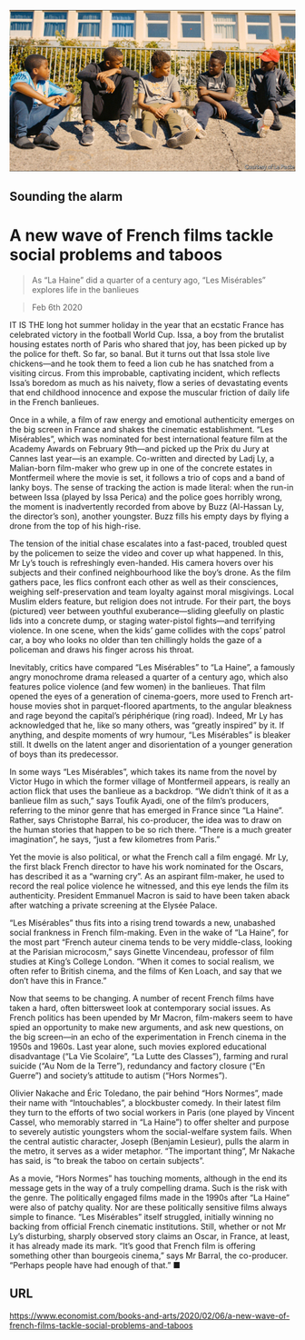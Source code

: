 ![](./images/20200208_BKP002_0.jpg)

## Sounding the alarm

# A new wave of French films tackle social problems and taboos

> As “La Haine” did a quarter of a century ago, “Les Misérables” explores life in the banlieues

> Feb 6th 2020

IT IS THE long hot summer holiday in the year that an ecstatic France has celebrated victory in the football World Cup. Issa, a boy from the brutalist housing estates north of Paris who shared that joy, has been picked up by the police for theft. So far, so banal. But it turns out that Issa stole live chickens—and he took them to feed a lion cub he has snatched from a visiting circus. From this improbable, captivating incident, which reflects Issa’s boredom as much as his naivety, flow a series of devastating events that end childhood innocence and expose the muscular friction of daily life in the French banlieues.

Once in a while, a film of raw energy and emotional authenticity emerges on the big screen in France and shakes the cinematic establishment. “Les Misérables”, which was nominated for best international feature film at the Academy Awards on February 9th—and picked up the Prix du Jury at Cannes last year—is an example. Co-written and directed by Ladj Ly, a Malian-born film-maker who grew up in one of the concrete estates in Montfermeil where the movie is set, it follows a trio of cops and a band of lanky boys. The sense of tracking the action is made literal: when the run-in between Issa (played by Issa Perica) and the police goes horribly wrong, the moment is inadvertently recorded from above by Buzz (Al-Hassan Ly, the director’s son), another youngster. Buzz fills his empty days by flying a drone from the top of his high-rise.

The tension of the initial chase escalates into a fast-paced, troubled quest by the policemen to seize the video and cover up what happened. In this, Mr Ly’s touch is refreshingly even-handed. His camera hovers over his subjects and their confined neighbourhood like the boy’s drone. As the film gathers pace, les flics confront each other as well as their consciences, weighing self-preservation and team loyalty against moral misgivings. Local Muslim elders feature, but religion does not intrude. For their part, the boys (pictured) veer between youthful exuberance—sliding gleefully on plastic lids into a concrete dump, or staging water-pistol fights—and terrifying violence. In one scene, when the kids’ game collides with the cops’ patrol car, a boy who looks no older than ten chillingly holds the gaze of a policeman and draws his finger across his throat.

Inevitably, critics have compared “Les Misérables” to “La Haine”, a famously angry monochrome drama released a quarter of a century ago, which also features police violence (and few women) in the banlieues. That film opened the eyes of a generation of cinema-goers, more used to French art-house movies shot in parquet-floored apartments, to the angular bleakness and rage beyond the capital’s périphérique (ring road). Indeed, Mr Ly has acknowledged that he, like so many others, was “greatly inspired” by it. If anything, and despite moments of wry humour, “Les Misérables” is bleaker still. It dwells on the latent anger and disorientation of a younger generation of boys than its predecessor.

In some ways “Les Misérables”, which takes its name from the novel by Victor Hugo in which the former village of Montfermeil appears, is really an action flick that uses the banlieue as a backdrop. “We didn’t think of it as a banlieue film as such,” says Toufik Ayadi, one of the film’s producers, referring to the minor genre that has emerged in France since “La Haine”. Rather, says Christophe Barral, his co-producer, the idea was to draw on the human stories that happen to be so rich there. “There is a much greater imagination”, he says, “just a few kilometres from Paris.”

Yet the movie is also political, or what the French call a film engagé. Mr Ly, the first black French director to have his work nominated for the Oscars, has described it as a “warning cry”. As an aspirant film-maker, he used to record the real police violence he witnessed, and this eye lends the film its authenticity. President Emmanuel Macron is said to have been taken aback after watching a private screening at the Elysée Palace.

“Les Misérables” thus fits into a rising trend towards a new, unabashed social frankness in French film-making. Even in the wake of “La Haine”, for the most part “French auteur cinema tends to be very middle-class, looking at the Parisian microcosm,” says Ginette Vincendeau, professor of film studies at King’s College London. “When it comes to social realism, we often refer to British cinema, and the films of Ken Loach, and say that we don’t have this in France.”

Now that seems to be changing. A number of recent French films have taken a hard, often bittersweet look at contemporary social issues. As French politics has been upended by Mr Macron, film-makers seem to have spied an opportunity to make new arguments, and ask new questions, on the big screen—in an echo of the experimentation in French cinema in the 1950s and 1960s. Last year alone, such movies explored educational disadvantage (“La Vie Scolaire”, “La Lutte des Classes”), farming and rural suicide (“Au Nom de la Terre”), redundancy and factory closure (“En Guerre”) and society’s attitude to autism (“Hors Normes”).

Olivier Nakache and Éric Toledano, the pair behind “Hors Normes”, made their name with “Intouchables”, a blockbuster comedy. In their latest film they turn to the efforts of two social workers in Paris (one played by Vincent Cassel, who memorably starred in “La Haine”) to offer shelter and purpose to severely autistic youngsters whom the social-welfare system fails. When the central autistic character, Joseph (Benjamin Lesieur), pulls the alarm in the metro, it serves as a wider metaphor. “The important thing”, Mr Nakache has said, is “to break the taboo on certain subjects”.

As a movie, “Hors Normes” has touching moments, although in the end its message gets in the way of a truly compelling drama. Such is the risk with the genre. The politically engaged films made in the 1990s after “La Haine” were also of patchy quality. Nor are these politically sensitive films always simple to finance. “Les Misérables” itself struggled, initially winning no backing from official French cinematic institutions. Still, whether or not Mr Ly’s disturbing, sharply observed story claims an Oscar, in France, at least, it has already made its mark. “It’s good that French film is offering something other than bourgeois cinema,” says Mr Barral, the co-producer. “Perhaps people have had enough of that.” ■

## URL

https://www.economist.com/books-and-arts/2020/02/06/a-new-wave-of-french-films-tackle-social-problems-and-taboos
